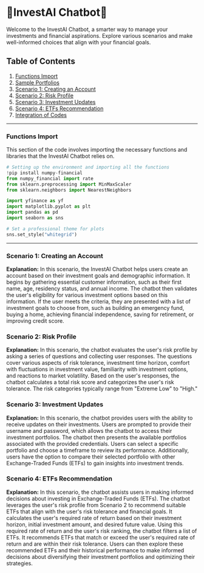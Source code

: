 # 🤖️InvestAI Chatbot🤖️

Welcome to the InvestAI Chatbot, a smarter way to manage your investments and financial aspirations. Explore various scenarios and make well-informed choices that align with your financial goals.

## Table of Contents

1. [Functions Import](#functions-import)
2. [Sample Portfolios](#sample-portfolios)
3. [Scenario 1: Creating an Account](#scenario-1-creating-an-account)
4. [Scenario 2: Risk Profile](#scenario-2-risk-profile)
5. [Scenario 3: Investment Updates](#scenario-3-investment-updates)
6. [Scenario 4: ETFs Recommendation](#scenario-4-etfs-recommendation)
7. [Integration of Codes](#integration-of-codes)

---

### Functions Import <a name="functions-import"></a>

This section of the code involves importing the necessary functions and libraries that the InvestAI Chatbot relies on.

```python
# Setting up the environment and importing all the functions
!pip install numpy-financial
from numpy_financial import rate
from sklearn.preprocessing import MinMaxScaler
from sklearn.neighbors import NearestNeighbors

import yfinance as yf
import matplotlib.pyplot as plt
import pandas as pd
import seaborn as sns

# Set a professional theme for plots
sns.set_style("whitegrid")
```
---
### Scenario 1: Creating an Account <a name="scenario-1-creating-an-account"></a>

**Explanation:** In this scenario, the InvestAI Chatbot helps users create an account based on their investment goals and demographic information. It begins by gathering essential customer information, such as their first name, age, residency status, and annual income. The chatbot then validates the user's eligibility for various investment options based on this information. If the user meets the criteria, they are presented with a list of investment goals to choose from, such as building an emergency fund, buying a home, achieving financial independence, saving for retirement, or improving credit score.

### Scenario 2: Risk Profile <a name="scenario-2-risk-profile"></a>

**Explanation:** In this scenario, the chatbot evaluates the user's risk profile by asking a series of questions and collecting user responses. The questions cover various aspects of risk tolerance, investment time horizon, comfort with fluctuations in investment value, familiarity with investment options, and reactions to market volatility. Based on the user's responses, the chatbot calculates a total risk score and categorizes the user's risk tolerance. The risk categories typically range from "Extreme Low" to "High."

### Scenario 3: Investment Updates <a name="scenario-3-investment-updates"></a>

**Explanation:** In this scenario, the chatbot provides users with the ability to receive updates on their investments. Users are prompted to provide their username and password, which allows the chatbot to access their investment portfolios. The chatbot then presents the available portfolios associated with the provided credentials. Users can select a specific portfolio and choose a timeframe to review its performance. Additionally, users have the option to compare their selected portfolio with other Exchange-Traded Funds (ETFs) to gain insights into investment trends.

### Scenario 4: ETFs Recommendation <a name="scenario-4-etfs-recommendation"></a>

**Explanation:** In this scenario, the chatbot assists users in making informed decisions about investing in Exchange-Traded Funds (ETFs). The chatbot leverages the user's risk profile from Scenario 2 to recommend suitable ETFs that align with the user's risk tolerance and financial goals. It calculates the user's required rate of return based on their investment horizon, initial investment amount, and desired future value. Using this required rate of return and the user's risk ranking, the chatbot filters a list of ETFs. It recommends ETFs that match or exceed the user's required rate of return and are within their risk tolerance. Users can then explore these recommended ETFs and their historical performance to make informed decisions about diversifying their investment portfolios and optimizing their strategies.
